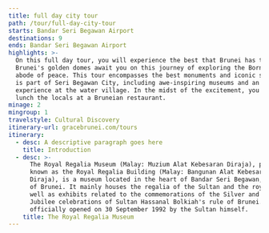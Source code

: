 ```yaml
---
title: full day city tour
path: /tour/full-day-city-tour
starts: Bandar Seri Begawan Airport
destinations: 9
ends: Bandar Seri Begawan Airport
highlights: >-
  On this full day tour, you will experience the best that Brunei has to offer.
  Brunei's golden domes await you on this journey of exploring the Borneo's
  abode of peace. This tour encompasses the best monuments and iconic sites that
  is part of Seri Begawan City, including awe-inspiring museums and an immersive
  experience at the water village. In the midst of the excitement, you will eat
  lunch the locals at a Bruneian restaurant.
minage: 2
mingroup: 1
travelstyle: Cultural Discovery
itinerary-url: gracebrunei.com/tours
itinerary:
  - desc: A descriptive paragraph goes here
    title: Introduction
  - desc: >-
      The Royal Regalia Museum (Malay: Muzium Alat Kebesaran Diraja), previously
      known as the Royal Regalia Building (Malay: Bangunan Alat Kebesaran
      Diraja), is a museum located in the heart of Bandar Seri Begawan, capital
      of Brunei. It mainly houses the regalia of the Sultan and the royalty, as
      well as exhibits related to the commemorations of the Silver and Golden
      Jubilee celebrations of Sultan Hassanal Bolkiah's rule of Brunei. It was
      officially opened on 30 September 1992 by the Sultan himself.
    title: The Royal Regalia Museum
---
```



